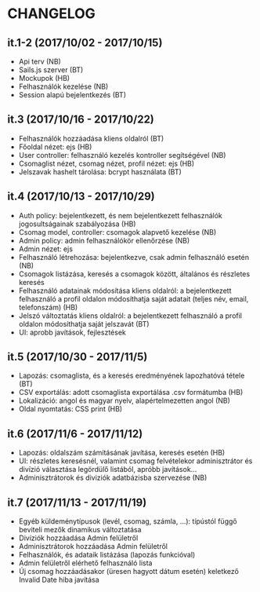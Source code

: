 # CHANGELOG

## it.1-2 (2017/10/02 - 2017/10/15)
- Api terv (NB)
- Sails.js szerver (BT)
- Mockupok (HB)
- Felhasználók kezelése (NB)
- Session alapú bejelentkezés (BT)

## it.3 (2017/10/16 - 2017/10/22)
- Felhasználók hozzáadása kliens oldalról (BT)
- Főoldal nézet: ejs (HB) 
- User controller: felhasználó kezelés kontroller segítségével (NB)
- Csomaglist nézet, csomag nézet, profil nézet: ejs (HB)
- Jelszavak hashelt tárolása: bcrypt használata (BT)

## it.4 (2017/10/13 - 2017/10/29)
- Auth policy: bejelentkezett, és nem bejelentkezett felhasználók jogosultságainak szabályozása (HB)
- Csomag model, controller: csomagok alapvető kezelése (NB)
- Admin policy: admin felhasználókör ellenőrzése (NB)
- Admin nézet: ejs
- Felhasználó létrehozása: bejelentkezve, csak admin felhasználó esetén (NB)
- Csomagok listázása, keresés a csomagok között, általános és részletes keresés
- Felhasználó adatainak módosítása kliens oldalról: a bejelentkezett felhasználó a profil oldalon módosíthatja saját adatait (teljes név, email, telefonszám) (HB)
- Jelszó változtatás kliens oldalról: a bejelentkezett felhasználó a profil oldalon módosíthatja saját jelszavát (BT)
- UI: aprobb javítások, fejlesztések

## it.5 (2017/10/30 - 2017/11/5)
- Lapozás: csomaglista, és a keresés eredményének lapozhatóvá tétele (BT)
- CSV exportálás: adott csomaglista exportálása .csv formátumba (HB)
- Lokalizáció: angol és magyar nyelv, alapértelmezetten angol (NB)
- Oldal nyomtatás: CSS print (HB)

## it.6 (2017/11/6 - 2017/11/12)
- Lapozás: oldalszám számításának javítása, keresés esetén (HB)
- UI: részletes keresésnél, valamint csomag felvételekor adminisztrátor és divízió választása legördülő listából, apróbb javítások...
- Adminisztrátorok és diviziók adatbázisba szervezése (NB)

## it.7 (2017/11/13 - 2017/11/19)
- Egyéb küldeménytípusok (levél, csomag, számla, ...): típústól függő beviteli mezők dinamikus változtatása
- Divíziók hozzáadása Admin felületről
- Adminisztrátorok hozzáadása Admin felületről
- Felhasználók, és adataik listázása (lapozás funkcióval)
- Admin felületről elérhető felhasználó lista
- Új csomag hozzáadásakor (üresen hagyott dátum esetén) keletkező Invalid Date hiba javítása
